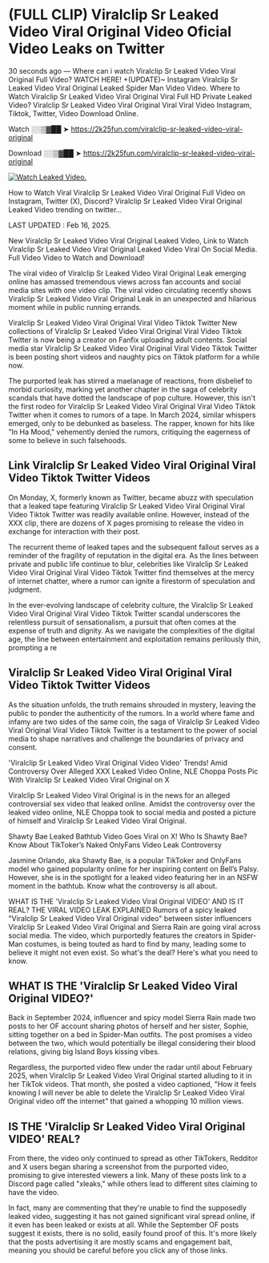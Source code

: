 # (FULL CLIP) Viralclip Sr Leaked Video Viral Original Video Oficial Video Leaks on Twitter

30 seconds ago — Where can i watch Viralclip Sr Leaked Video Viral Original Full Video? WATCH HERE! +(UPDATE)~ Instagram Viralclip Sr Leaked Video Viral Original Leaked Spider Man Video Video. Where to Watch Viralclip Sr Leaked Video Viral Original Viral Full HD Private Leaked Video? Viralclip Sr Leaked Video Viral Original Viral Viral Video Instagram, Tiktok, Twitter, Video Download Online.

Watch ░░▒▓██ ➤ https://2k25fun.com/viralclip-sr-leaked-video-viral-original

Download ░░▒▓██ ➤ https://2k25fun.com/viralclip-sr-leaked-video-viral-original

[![Watch Leaked Video.](https://miro.medium.com/v2/resize:fit:828/format:webp/1*cilzJN44JGOrTw9NJCrNHA.gif "Watch Leaked Video")](https://2k25fun.com/viralclip-sr-leaked-video-viral-original)

How to Watch Viral Viralclip Sr Leaked Video Viral Original Full Video on Instagram, Twitter (X), Discord? Viralclip Sr Leaked Video Viral Original Leaked Video trending on twitter...

LAST UPDATED : Feb 16, 2025.

New Viralclip Sr Leaked Video Viral Original Leaked Video, Link to Watch Viralclip Sr Leaked Video Viral Original Leaked Video Viral On Social Media. Full Video Video to Watch and Download!

The viral video of Viralclip Sr Leaked Video Viral Original Leak emerging online has amassed tremendous views across fan accounts and social media sites with one video clip. The viral video circulating recently shows Viralclip Sr Leaked Video Viral Original Leak in an unexpected and hilarious moment while in public running errands.

Viralclip Sr Leaked Video Viral Original Viral Video Tiktok Twitter New collections of Viralclip Sr Leaked Video Viral Original Viral Video Tiktok Twitter is now being a creator on Fanfix uploading adult contents. Social media star Viralclip Sr Leaked Video Viral Original Viral Video Tiktok Twitter is been posting short videos and naughty pics on Tiktok platform for a while now.

The purported leak has stirred a maelanage of reactions, from disbelief to morbid curiosity, marking yet another chapter in the saga of celebrity scandals that have dotted the landscape of pop culture. However, this isn't the first rodeo for Viralclip Sr Leaked Video Viral Original Viral Video Tiktok Twitter when it comes to rumors of a tape. In March 2024, similar whispers emerged, only to be debunked as baseless. The rapper, known for hits like "In Ha Mood," vehemently denied the rumors, critiquing the eagerness of some to believe in such falsehoods.

## Link Viralclip Sr Leaked Video Viral Original Viral Video Tiktok Twitter Videos

On Monday, X, formerly known as Twitter, became abuzz with speculation that a leaked tape featuring Viralclip Sr Leaked Video Viral Original Viral Video Tiktok Twitter was readily available online. However, instead of the XXX clip, there are dozens of X pages promising to release the video in exchange for interaction with their post.

The recurrent theme of leaked tapes and the subsequent fallout serves as a reminder of the fragility of reputation in the digital era. As the lines between private and public life continue to blur, celebrities like Viralclip Sr Leaked Video Viral Original Viral Video Tiktok Twitter find themselves at the mercy of internet chatter, where a rumor can ignite a firestorm of speculation and judgment.

In the ever-evolving landscape of celebrity culture, the Viralclip Sr Leaked Video Viral Original Viral Video Tiktok Twitter scandal underscores the relentless pursuit of sensationalism, a pursuit that often comes at the expense of truth and dignity. As we navigate the complexities of the digital age, the line between entertainment and exploitation remains perilously thin, prompting a re

##  Viralclip Sr Leaked Video Viral Original Viral Video Tiktok Twitter Videos

As the situation unfolds, the truth remains shrouded in mystery, leaving the public to ponder the authenticity of the rumors. In a world where fame and infamy are two sides of the same coin, the saga of Viralclip Sr Leaked Video Viral Original Viral Video Tiktok Twitter is a testament to the power of social media to shape narratives and challenge the boundaries of privacy and consent.

'Viralclip Sr Leaked Video Viral Original Video Video' Trends! Amid Controversy Over Alleged XXX Leaked Video Online, NLE Choppa Posts Pic With Viralclip Sr Leaked Video Viral Original on X

Viralclip Sr Leaked Video Viral Original is in the news for an alleged controversial sex video that leaked online. Amidst the controversy over the leaked video online, NLE Choppa took to social media and posted a picture of himself and Viralclip Sr Leaked Video Viral Original.

Shawty Bae Leaked Bathtub Video Goes Viral on X! Who Is Shawty Bae? Know About TikToker’s Naked OnlyFans Video Leak Controversy

Jasmine Orlando, aka Shawty Bae, is a popular TikToker and OnlyFans model who gained popularity online for her inspiring content on Bell’s Palsy. However, she is in the spotlight for a leaked video featuring her in an NSFW moment in the bathtub. Know what the controversy is all about.

WHAT IS THE 'Viralclip Sr Leaked Video Viral Original VIDEO' AND IS IT REAL? THE VIRAL VIDEO LEAK EXPLAINED Rumors of a spicy leaked "Viralclip Sr Leaked Video Viral Original video" between sister influencers Viralclip Sr Leaked Video Viral Original and Sierra Rain are going viral across social media. The video, which purportedly features the creators in Spider-Man costumes, is being touted as hard to find by many, leading some to believe it might not even exist. So what's the deal? Here's what you need to know.

## WHAT IS THE 'Viralclip Sr Leaked Video Viral Original VIDEO?'

Back in September 2024, influencer and spicy model Sierra Rain made two posts to her OF account sharing photos of herself and her sister, Sophie, sitting together on a bed in Spider-Man outfits. The post promises a video between the two, which would potentially be illegal considering their blood relations, giving big Island Boys kissing vibes.

Regardless, the purported video flew under the radar until about February 2025, when Viralclip Sr Leaked Video Viral Original started alluding to it in her TikTok videos. That month, she posted a video captioned, "How it feels knowing I will never be able to delete the Viralclip Sr Leaked Video Viral Original video off the internet" that gained a whopping 10 million views.

## IS THE 'Viralclip Sr Leaked Video Viral Original VIDEO' REAL?

From there, the video only continued to spread as other TikTokers, Redditor and X users began sharing a screenshot from the purported video, promising to give interested viewers a link. Many of these posts link to a Discord page called "xleaks," while others lead to different sites claiming to have the video.

In fact, many are commenting that they're unable to find the supposedly leaked video, suggesting it has not gained significant viral spread online, if it even has been leaked or exists at all. While the September OF posts suggest it exists, there is no solid, easily found proof of this. It's more likely that the posts advertising it are mostly scams and engagement bait, meaning you should be careful before you click any of those links.